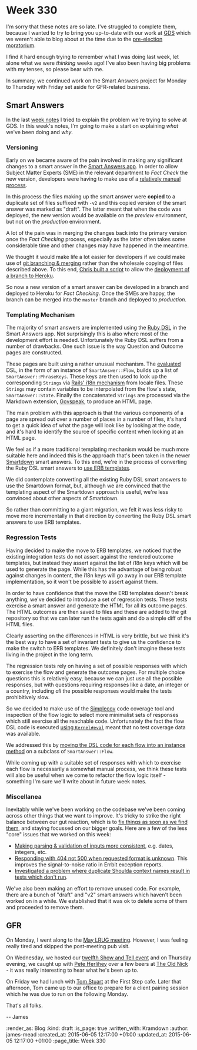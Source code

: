 Week 330
========

I'm sorry that these notes are so late. I've struggled to complete them, because I wanted to try to bring you up-to-date with our work at [GDS][] which we weren't able to blog about at the time due to the [pre-election moratorium][].

I find it hard enough trying to remember what I was doing last week, let alone what we were *thinking* weeks ago! I've also been having big problems with my tenses, so please bear with me.

In summary, we continued work on the Smart Answers project for Monday to Thursday with Friday set aside for GFR-related business.

## Smart Answers

In the last [week notes][previous-week-notes] I tried to explain the problem we're trying to solve at GDS. In this week's notes, I'm going to make a start on explaining *what* we've been doing and *why*.

### Versioning

Early on we became aware of the pain involved in making any significant changes to a smart answer in the [Smart Answers app][]. In order to allow Subject Matter Experts (SME) in the relevant department to *Fact Check* the new version, developers were having to make use of a [relatively manual process][smart-answer-making-bigger-changes].

In this process the files making up the smart answer were **copied** to a duplicate set of files suffixed with `-v2` and this copied version of the smart answer was marked as "draft". The latter meant that when the code was deployed, the new version would be available on the *preview* environment, but not on the *production* environment.

A lot of the pain was in merging the changes back into the primary version once the *Fact Checking* process, especially as the latter often takes some considerable time and other changes may have happened in the meantime.

We thought it would make life a lot easier for developers if we could make use of [git branching & merging][] rather than the wholesale copying of files described above. To this end, [Chris built a script][deploy-to-heroku-pr] to allow the [deployment of a branch to Heroku][deploying-to-heroku].

So now a new version of a smart answer can be developed in a branch and deployed to Heroku for *Fact Checking*. Once the SMEs are happy, the branch can be merged into the `master` branch and deployed to *production*.

### Templating Mechanism

The majority of smart answers are implemented using the [Ruby DSL][smart-answers-ruby-dsl] in the Smart Answers app. Not surprisingly this is also where most of the development effort is needed. Unfortunately the Ruby DSL suffers from a number of drawbacks. One such issue is the way Question and Outcome pages are constructed.

These pages are built using a rather unusual mechanism. The [evaluated][kernel-eval] DSL, in the form of an instance of `SmartAnswer::Flow`, builds up a list of `SmartAnswer::PhraseKeys`. These keys are then used to look up the corresponding `Strings` via [Rails' i18n mechanism][Rails i18n] from locale files.  These `Strings` may contain variables to be interpolated from the flow's state, `SmartAnswer::State`. Finally the concatenated `Strings` are processed via the Markdown extension, [Govspeak][], to produce an HTML page.

The main problem with this approach is that the various components of a page are spread out over a number of places in a number of files, it's hard to get a quick idea of what the page will look like by looking at the code, and it's hard to identify the source of specific content when looking at an HTML page.

We feel as if a more traditional templating mechanism would be much more suitable here and indeed this is the approach that's been taken in the newer [Smartdown][] smart answers. To this end, we're in the process of converting the Ruby DSL smart answers to [use ERB templates][smart-answer-example-erb-templates].

We did contemplate converting all the existing Ruby DSL smart answers to use the Smartdown format, but, although we are convinced that the templating aspect of the Smartdown approach is useful, we're less convinced about other aspects of Smartdown.

So rather than committing to a giant migration, we felt it was less risky to move more incrementally in that direction by converting the Ruby DSL smart answers to use ERB templates.

### Regression Tests

Having decided to make the move to ERB templates, we noticed that the existing integration tests do not assert against the rendered outcome templates, but instead they assert against the list of i18n keys which will be used to generate the page. While this has the advantage of being robust against changes in content, the i18n keys will go away in our ERB template implementation, so it won't be possible to assert against them.

In order to have confidence that the move the ERB templates doesn't break anything, we've decided to introduce a set of regression tests. These tests exercise a smart answer and generate the HTML for all its outcome pages. The HTML outcomes are then saved to files and these are added to the git repository so that we can later run the tests again and do a simple diff of the HTML files.

Clearly asserting on the differences in HTML is very brittle, but we think it's the best way to have a set of invariant tests to give us the confidence to make the switch to ERB templates. We definitely don't imagine these tests living in the project in the long term.

The regression tests rely on having a set of possible responses with which to exercise the flow and generate the outcome pages. For multiple choice questions this is relatively easy, because we can just use all the possible responses, but with questions requiring responses like a date, an integer or a country, including *all* the possible responses would make the tests prohibitively slow.

So we decided to make use of the [Simplecov][] code coverage tool and inspection of the flow logic to select more minimalist sets of responses which still exercise all the reachable code. Unfortunately the fact the flow DSL code is executed [using `Kernel#eval`][smart-answer-flow-eval] meant that no test coverage data was available.

We addressed this by [moving the DSL code for each flow into an instance method][make-test-coverage-available-for-smart-answer-flows] on a subclass of `SmartAnswer::Flow`.

While coming up with a suitable set of responses with which to exercise each flow is necessarily a somewhat manual process, we think these tests will also be useful when we come to refactor the flow logic itself - something I'm sure we'll write about in future week notes.

### Miscellanea

Inevitably while we've been working on the codebase we've been coming across other things that we want to improve. It's tricky to strike the right balance between our gut reaction, which is to [fix things as soon as we find them][broken-window-theory], and staying focussed on our bigger goals. Here are a few of the less "core" issues that we worked on this week:

* [Making parsing & validation of inputs more consistent][pull-1629], e.g. dates, integers, etc.
* [Responding with 404 not 500 when requested format is unknown][pull-1640]. This improves the signal-to-noise ratio in Errbit exception reports.
* [Investigated a problem where duplicate Shoulda context names result in tests which don't run][issue-1626].

We've also been making an effort to remove unused code. For example, there are a bunch of "draft" and "v2" smart answers which haven't been worked on in a while. We established that it was ok to delete some of them and proceeded to remove them.

## GFR

On Monday, I went along to the [May LRUG meeting][]. However, I was feeling really tired and skipped the post-meeting pub visit.

On Wednesday, we hosted our [twelfth Show and Tell event][show-and-tell-12] and on Thursday evening, we caught up with [Pete Herlihey][] over a few beers at [The Old Nick][] - it was really interesting to hear what he's been up to.

On Friday we had lunch with [Tom Stuart][] at the First Step cafe. Later that afternoon, Tom came up to our office to prepare for a client pairing session which he was due to run on the following Monday.

That's all folks.

-- James


[pre-election moratorium]: https://gds.blog.gov.uk/2015/03/29/the-pre-election-period/
[previous-week-notes]: /week-329
[GDS]: https://www.gov.uk/government/organisations/government-digital-service
[Smart Answers app]: https://github.com/alphagov/smart-answers
[smart-answer-making-bigger-changes]: https://github.com/alphagov/smart-answers#making-bigger-changes
[git branching & merging]: https://git-scm.com/book/en/v2/Git-Branching-Basic-Branching-and-Merging
[deploy-to-heroku-pr]: https://github.com/alphagov/smart-answers/pull/1588
[deploying-to-heroku]: https://github.com/alphagov/smart-answers#deploying-to-heroku
[smart-answers-ruby-dsl]: https://github.com/alphagov/smart-answers/blob/master/lib/smart_answer_flows/README.md
[smart-answer-flow-eval]: https://github.com/alphagov/smart-answers/blob/de09148072c23f5c62079cf7bfbb38786cf09adc/lib/smart_answer/flow_registry.rb#L56
[Rails i18n]: http://guides.rubyonrails.org/i18n.html
[Govspeak]: https://github.com/alphagov/govspeak
[Smartdown]: https://github.com/alphagov/smartdown
[kernel-eval]: http://ruby-doc.org/core-2.2.2/Kernel.html#method-i-eval
[smart-answer-example-erb-templates]: https://github.com/alphagov/smart-answers/tree/e14b5b1872c7cb8ffae23f8e16fa8dc464049317/lib/smart_answer_flows/student-finance-calculator
[Simplecov]: https://github.com/colszowka/simplecov
[make-test-coverage-available-for-smart-answer-flows]: https://github.com/alphagov/smart-answers/commit/2910747663879e0b8d42fc32ff9fa41649ab49bf
[broken-window-theory]: http://en.wikipedia.org/wiki/Broken_windows_theory
[issue-1626]: https://github.com/alphagov/smart-answers/issues/1626
[pull-1629]: https://github.com/alphagov/smart-answers/pull/1629
[pull-1640]: https://github.com/alphagov/smart-answers/pull/1640
[May LRUG meeting]: http://lrug.org/meetings/2015/may/
[show-and-tell-12]: /show-and-tell-12
[Pete Herlihey]: https://twitter.com/yahoo_pete
[The Old Nick]: http://oldnickholborn.co.uk/
[Tom Stuart]: http://codon.com/


:render_as: Blog
:kind: draft
:is_page: true
:written_with: Kramdown
:author: james-mead
:created_at: 2015-06-05 12:17:00 +01:00
:updated_at: 2015-06-05 12:17:00 +01:00
:page_title: Week 330
